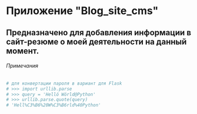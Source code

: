 # Приложение "Blog_site_cms" 

## Предназначено для добавления информации в сайт-резюме о моей деятельности на данный момент.


###### Примечания

```python
# для конвертации пароля в вариант для Flask
# >>> import urllib.parse
# >>> query = 'Hellö Wörld@Python'
# >>> urllib.parse.quote(query)
# 'Hell%C3%B6%20W%C3%B6rld%40Python'
```